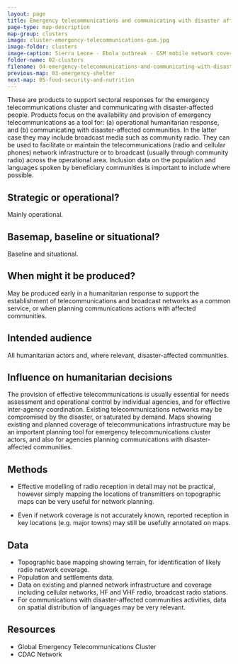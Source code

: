 ```yaml
---
layout: page
title: Emergency telecommunications and communicating with disaster affected communities
page-type: map-description
map-group: clusters
image: cluster-emergency-telecommunications-gsm.jpg
image-folder: clusters
image-caption: Sierra Leone - Ebola outbreak - GSM mobile network coverage (October 2014) and population density (projected 2014 figures)
folder-name: 02-clusters
filename: 04-emergency-telecommunications-and-communicating-with-disaster-affected-communities
previous-map: 03-emergency-shelter
next-map: 05-food-security-and-nutrition
---
```

These are products to support sectoral responses for the emergency telecommunications cluster and communicating with disaster-affected people. Products focus on the availability and provision of emergency telecommunications as a tool for: \(a\) operational humanitarian response, and \(b\) communicating with disaster-affected communities. In the latter case they may include broadcast media such as community radio. They can be used to facilitate or maintain the telecommunications \(radio and cellular phones\) network infrastructure or to broadcast \(usually through community radio\) across the operational area. Inclusion data on the population and languages spoken by beneficiary communities is important to include where possible.

## Strategic or operational?

Mainly operational.

## Basemap, baseline or situational?

Baseline and situational.

## When might it be produced?

May be produced early in a humanitarian response to support the establishment of telecommunications and broadcast networks as a common service, or when planning communications actions with affected communities.

## Intended audience

All humanitarian actors and, where relevant, disaster-affected communities.

## Influence on humanitarian decisions

The provision of effective telecommunications is usually essential for needs assessment and operational control by individual agencies, and for effective inter-agency coordination. Existing telecommunications networks may be compromised by the disaster, or saturated by demand. Maps showing existing and planned coverage of telecommunications infrastructure may be an important planning tool for emergency telecommunications cluster actors, and also for agencies planning communications with disaster-affected communities.

## Methods

* Effective modelling of radio reception in detail may not be practical, however simply mapping the locations of transmitters on topographic maps can be very useful for network planning.

* Even if network coverage is not accurately known, reported reception in key locations \(e.g. major towns\) may still be usefully annotated on maps.

## Data

* Topographic base mapping showing terrain, for identification of likely radio network coverage.
* Population and settlements data.
* Data on existing and planned network infrastructure and coverage including cellular networks, HF and VHF radio, broadcast radio stations.
* For communications with disaster-affected communities activities, data on spatial distribution of languages may be very relevant.

## Resources

* Global Emergency Telecommunications Cluster
* CDAC Network

